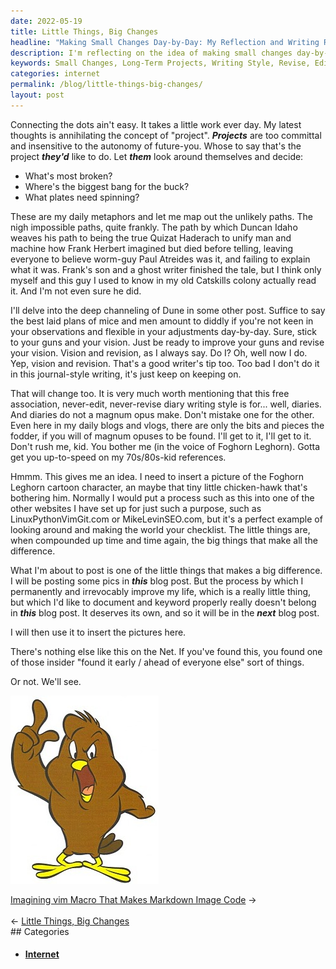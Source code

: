 ```yaml
---
date: 2022-05-19
title: Little Things, Big Changes
headline: "Making Small Changes Day-by-Day: My Reflection and Writing Revisions"
description: I'm reflecting on the idea of making small changes day-by-day rather than committing to long-term projects. I'm also revising and editing my writing style, and I'm excited to share something that isn't yet on the internet. Read my blog post to find out what it is and to learn more about making permanent changes in my life.
keywords: Small Changes, Long-Term Projects, Writing Style, Revise, Edit, Permanent Changes, Life, Pictures, Insider, Internet
categories: internet
permalink: /blog/little-things-big-changes/
layout: post
---
```



Connecting the dots ain't easy. It takes a little work ever day. My latest
thoughts is annihilating the concept of "project". ***Projects*** are too
committal and insensitive to the autonomy of future-you. Whose to say that's
the project ***they'd*** like to do. Let ***them*** look around themselves and
decide:

- What's most broken?
- Where's the biggest bang for the buck?
- What plates need spinning?

These are my daily metaphors and let me map out the unlikely paths. The nigh
impossible paths, quite frankly. The path by which Duncan Idaho weaves his path
to being the true Quizat Haderach to unify man and machine how Frank Herbert
imagined but died before telling, leaving everyone to believe worm-guy Paul
Atreides was it, and failing to explain what it was. Frank's son and a ghost
writer finished the tale, but I think only myself and this guy I used to know
in my old Catskills colony actually read it. And I'm not even sure he did.

I'll delve into the deep channeling of Dune in some other post. Suffice to say
the best laid plans of mice and men amount to diddly if you're not keen in your
observations and flexible in your adjustments day-by-day. Sure, stick to your
guns and your vision. Just be ready to improve your guns and revise your
vision. Vision and revision, as I always say. Do I? Oh, well now I do. Yep,
vision and revision. That's a good writer's tip too. Too bad I don't do it in
this journal-style writing, it's just keep on keeping on.

That will change too. It is very much worth mentioning that this free
association, never-edit, never-revise diary writing style is for... well,
diaries. And diaries do not a magnum opus make. Don't mistake one for the
other. Even here in my daily blogs and vlogs, there are only the bits and
pieces&nbsp;the fodder, if you will&nbsp;of magnum opuses to be found. I'll get
to it, I'll get to it. Don't rush me, kid. You bother me (in the voice of
Foghorn Leghorn). Gotta get you up-to-speed on my 70s/80s-kid references.

Hmmm. This gives me an idea. I need to insert a picture of the Foghorn Leghorn
cartoon character, an maybe that tiny little chicken-hawk that's bothering him.
Normally I would put a process such as this into one of the other websites I
have set up for just such a purpose, such as LinuxPythonVimGit.com or
MikeLevinSEO.com, but it's a perfect example of looking around and making the
world your checklist. The little things are, when compounded up time and time
again, the big things that make all the difference.

What I'm about to post is one of the little things that makes a big difference.
I will be posting some pics in ***this*** blog post. But the process by which I
permanently and irrevocably improve my life, which is a really little thing,
but which I'd like to document and keyword properly really doesn't belong in
***this*** blog post. It deserves its own, and so it will be in the ***next***
blog post.

I will then use it to insert the pictures here.

There's nothing else like this on the Net. If you've found this, you found one
of those insider "found it early / ahead of everyone else" sort of things.

Or not. We'll see.

![Chicken Hawk From Foghorn Leghorn](/assets/images/chicken-hawk-from-foghorn-leghorn.jpg)

<div class="post-nav"><div class="post-nav-next"><a href="/blog/imagining-vim-macro-that-makes-markdown-image-code">Imagining vim Macro That Makes Markdown Image Code</a><span class="arrow">&nbsp;&rarr;</span></div> &nbsp; <div class="post-nav-prev"><span class="arrow">&larr;&nbsp;</span><a href="/blog/little-things-big-changes">Little Things, Big Changes</a></div></div>
## Categories

<ul>
<li><h4><a href='/internet/'>Internet</a></h4></li></ul>